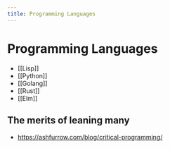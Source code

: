 ```yaml
---
title: Programming Languages
---
```


# Programming Languages

- [[Lisp]]
- [[Python]]
- [[Golang]]
- [[Rust]]
- [[Elm]]

## The merits of leaning many

- https://ashfurrow.com/blog/critical-programming/

